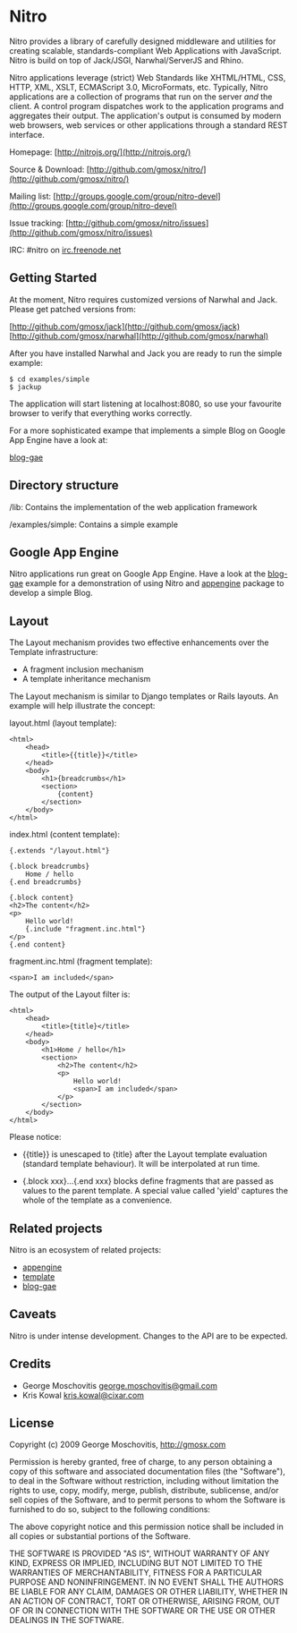 Nitro
=====

Nitro provides a library of carefully designed middleware and utilities for creating scalable, standards-compliant Web Applications with JavaScript. Nitro is build on top of Jack/JSGI, Narwhal/ServerJS and Rhino. 

Nitro applications leverage (strict) Web Standards like XHTML/HTML, CSS, HTTP, XML, XSLT, ECMAScript 3.0, MicroFormats, etc. Typically, Nitro applications are a collection of programs that run on the server *and* the client. A control program dispatches work to the application programs and aggregates their output. The application's output is consumed by modern web browsers, web services or other applications through a standard REST interface.

Homepage: [http://nitrojs.org/](http://nitrojs.org/)

Source & Download: [http://github.com/gmosx/nitro/](http://github.com/gmosx/nitro/)

Mailing list: [http://groups.google.com/group/nitro-devel](http://groups.google.com/group/nitro-devel)

Issue tracking: [http://github.com/gmosx/nitro/issues](http://github.com/gmosx/nitro/issues)

IRC: #nitro on [irc.freenode.net](http://freenode.net/)    


Getting Started
---------------

At the moment, Nitro requires customized versions of Narwhal and Jack. Please get patched versions from:
    
[http://github.com/gmosx/jack](http://github.com/gmosx/jack)
[http://github.com/gmosx/narwhal](http://github.com/gmosx/narwhal)

After you have installed Narwhal and Jack you are ready to run the simple example:

    $ cd examples/simple
    $ jackup 

The application will start listening at localhost:8080, so use your favourite browser to verify that everything works correctly.

For a more sophisticated exampe that implements a simple Blog on Google App Engine have a look at:

[blog-gae](http://github.com/gmosx/blog-gae/tree/master)    


Directory structure
-------------------

/lib:
Contains the implementation of the web application framework
    
/examples/simple:
Contains a simple example        


Google App Engine
-----------------

Nitro applications run great on Google App Engine. Have a look at the [blog-gae](http://github.com/gmosx/blog-gae/tree/master) example for a demonstration of using Nitro and [appengine](http://github.com/gmosx/appengine/tree/master) package to develop a simple Blog.


Layout
------

The Layout mechanism provides two effective enhancements over the Template infrastructure:

* A fragment inclusion mechanism
* A template inheritance mechanism

The Layout mechanism is similar to Django templates or Rails layouts. An example will help illustrate the concept:

layout.html (layout template):

    <html>
        <head>
            <title>{{title}}</title>
        </head>
        <body>
            <h1>{breadcrumbs</h1>
            <section>
                {content}
            </section>
        </body>
    </html>

index.html (content template):

    {.extends "/layout.html"}

    {.block breadcrumbs}
        Home / hello
    {.end breadcrumbs}

    {.block content}
    <h2>The content</h2>
    <p>
        Hello world!
        {.include "fragment.inc.html"}
    </p>
    {.end content}

fragment.inc.html (fragment template):

    <span>I am included</span>

The output of the Layout filter is:

    <html>
        <head>
            <title>{title}</title>
        </head>
        <body>
            <h1>Home / hello</h1>
            <section>
                <h2>The content</h2>
                <p>
                    Hello world!
                    <span>I am included</span>
                </p>
            </section>
        </body>
    </html>

Please notice:

* {{title}} is unescaped to {title} after the Layout template evaluation (standard template behaviour). It will be interpolated at run time.

* {.block xxx}...{.end xxx} blocks define fragments that are passed as values to the parent template. A special value called 'yield' captures the whole of the template as a convenience.


Related projects
----------------

Nitro is an ecosystem of related projects:

* [appengine](http://github.com/gmosx/appengine/tree/master) 
* [template](http://github.com/gmosx/template/tree/master)
* [blog-gae](http://github.com/gmosx/blog-gae/tree/master)

    
Caveats
-------

Nitro is under intense development. Changes to the API are to be expected.        


Credits
-------

* George Moschovitis <george.moschovitis@gmail.com>
* Kris Kowal <kris.kowal@cixar.com>


License
-------

Copyright (c) 2009 George Moschovitis, http://gmosx.com

Permission is hereby granted, free of charge, to any person obtaining a copy
of this software and associated documentation files (the "Software"), to
deal in the Software without restriction, including without limitation the
rights to use, copy, modify, merge, publish, distribute, sublicense, and/or
sell copies of the Software, and to permit persons to whom the Software is
furnished to do so, subject to the following conditions:

The above copyright notice and this permission notice shall be included in
all copies or substantial portions of the Software.

THE SOFTWARE IS PROVIDED "AS IS", WITHOUT WARRANTY OF ANY KIND, EXPRESS OR
IMPLIED, INCLUDING BUT NOT LIMITED TO THE WARRANTIES OF MERCHANTABILITY,
FITNESS FOR A PARTICULAR PURPOSE AND NONINFRINGEMENT. IN NO EVENT SHALL
THE AUTHORS BE LIABLE FOR ANY CLAIM, DAMAGES OR OTHER LIABILITY, WHETHER 
IN AN ACTION OF CONTRACT, TORT OR OTHERWISE, ARISING FROM, OUT OF OR IN
CONNECTION WITH THE SOFTWARE OR THE USE OR OTHER DEALINGS IN THE SOFTWARE.
